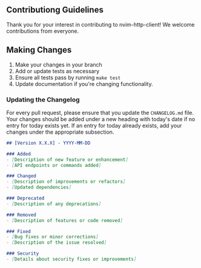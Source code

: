 ## Contributiong Guidelines

Thank you for your interest in contributing to nvim-http-client! We welcome contributions from everyone.

## Making Changes
1. Make your changes in your branch
2. Add or update tests as necessary
3. Ensure all tests pass by running `make test`
4. Update documentation if you're changing functionality.

### Updating the Changelog

For every pull request, please ensure that you update the `CHANGELOG.md` file.
Your changes should be added under a new heading with today's date if no entry for today exists yet. If an entry for today already exists, add your changes under the appropriate subsection.


```markdown
## [Version X.X.X] - YYYY-MM-DD

### Added
- [Description of new feature or enhancement]
- [API endpoints or commands added]

### Changed
- [Description of improvements or refactors]
- [Updated dependencies]

### Deprecated
- [Description of any deprecations]

### Removed
- [Description of features or code removed]

### Fixed
- [Bug fixes or minor corrections]
- [Description of the issue resolved]

### Security
- [Details about security fixes or improvements]
```

